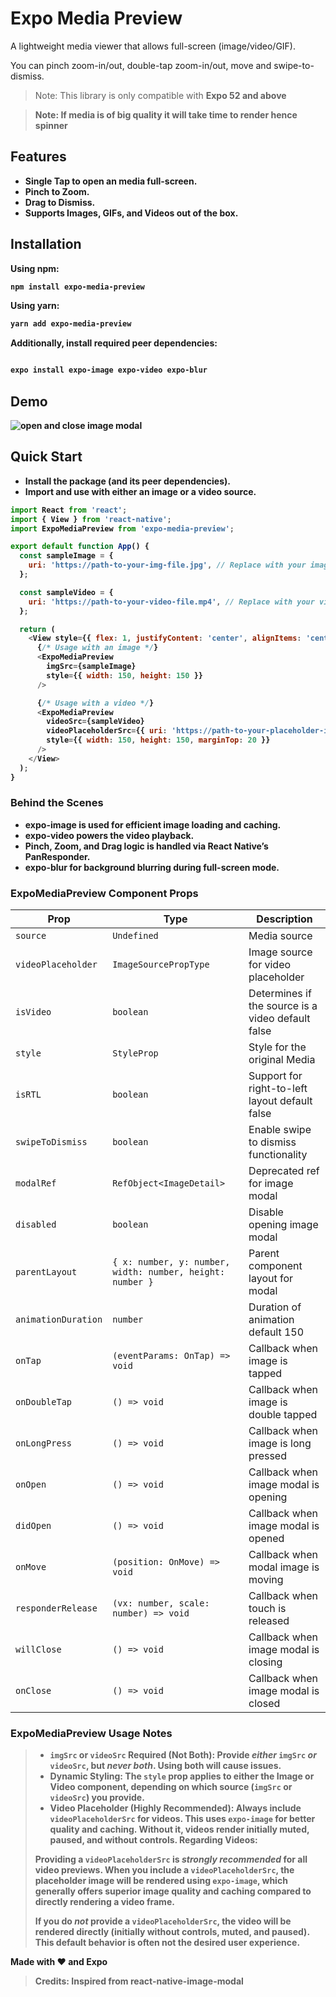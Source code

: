 # Expo Media Preview

A lightweight media viewer that allows full-screen (image/video/GIF).

You can pinch zoom-in/out, double-tap zoom-in/out, move and swipe-to-dismiss.


> Note: This library is only compatible with <strong>Expo 52 and above


 > Note: If media is of big quality it will take time to render hence spinner


## Features

- Single Tap to open an media full-screen.  
- Pinch to Zoom.  
- Drag to Dismiss.  
- Supports Images, GIFs, and Videos out of the box.  


## Installation

**Using npm:**

```bash
npm install expo-media-preview

```

**Using yarn:**

```bash
yarn add expo-media-preview

```

**Additionally, install required peer dependencies:**

```bash

expo install expo-image expo-video expo-blur

```

## Demo

![open and close image modal](demo/preview.gif)



## Quick Start

- Install the package (and its peer dependencies).
- Import and use <ExpoMediaPreview /> with either an image or a video source.


```javascript
import React from 'react';
import { View } from 'react-native';
import ExpoMediaPreview from 'expo-media-preview';

export default function App() {
  const sampleImage = {
    uri: 'https://path-to-your-img-file.jpg', // Replace with your image URL
  };

  const sampleVideo = {
    uri: 'https://path-to-your-video-file.mp4', // Replace with your video URL
  };

  return (
    <View style={{ flex: 1, justifyContent: 'center', alignItems: 'center' }}>
      {/* Usage with an image */}
      <ExpoMediaPreview
        imgSrc={sampleImage}
        style={{ width: 150, height: 150 }}
      />

      {/* Usage with a video */}
      <ExpoMediaPreview
        videoSrc={sampleVideo}
        videoPlaceholderSrc={{ uri: 'https://path-to-your-placeholder-image.jpg' }}
        style={{ width: 150, height: 150, marginTop: 20 }}
      />
    </View>
  );
}


```

### Behind the Scenes
- expo-image is used for efficient image loading and caching.
- expo-video powers the video playback.
- Pinch, Zoom, and Drag logic is handled via React Native’s PanResponder.
- expo-blur for background blurring during full-screen mode.


### ExpoMediaPreview Component Props

| Prop | Type | Description |
|---|---|---|
| `source` | `Undefined` | Media source |
| `videoPlaceholder` | `ImageSourcePropType` | Image source for video placeholder |
| `isVideo` | `boolean` | Determines if the source is a video default false |
| `style` | `StyleProp` | Style for the original Media |
| `isRTL` | `boolean` | Support for right-to-left layout default false |
| `swipeToDismiss` | `boolean` | Enable swipe to dismiss functionality |
| `modalRef` | `RefObject<ImageDetail>` | Deprecated ref for image modal |
| `disabled` | `boolean` | Disable opening image modal |
| `parentLayout` | `{ x: number, y: number, width: number, height: number }` | Parent component layout for modal |
| `animationDuration` | `number` | Duration of animation default 150 |
| `onTap` | `(eventParams: OnTap) => void` | Callback when image is tapped |
| `onDoubleTap` | `() => void` | Callback when image is double tapped |
| `onLongPress` | `() => void` | Callback when image is long pressed |
| `onOpen` | `() => void` | Callback when image modal is opening |
| `didOpen` | `() => void` | Callback when image modal is opened |
| `onMove` | `(position: OnMove) => void` | Callback when modal image is moving |
| `responderRelease` | `(vx: number, scale: number) => void` | Callback when touch is released |
| `willClose` | `() => void` | Callback when image modal is closing |
| `onClose` | `() => void` | Callback when image modal is closed |

### ExpoMediaPreview Usage Notes
>
> *   **`imgSrc` or `videoSrc` Required (Not Both):** Provide *either* `imgSrc` *or* `videoSrc`, but *never both*.  Using both will cause issues.
> *   **Dynamic Styling:** The `style` prop applies to either the Image or Video component, depending on which source (`imgSrc` or `videoSrc`) you provide.
> *   **Video Placeholder (Highly Recommended):** Always include `videoPlaceholderSrc` for videos.  This uses `expo-image` for better quality and caching. Without it, videos render initially muted, paused, and without controls.
**Regarding Videos:**
>
> Providing a `videoPlaceholderSrc` is *strongly recommended* for all video previews.  When you include a `videoPlaceholderSrc`, the placeholder image will be rendered using `expo-image`, which generally offers superior image quality and caching compared to directly rendering a video frame.
>
> If you do *not* provide a `videoPlaceholderSrc`, the video will be rendered directly (initially without controls, muted, and paused). This default behavior is often not the desired user experience.
>


Made with ❤️ and Expo

>
> Credits: Inspired from react-native-image-modal
>



